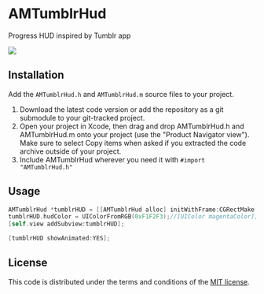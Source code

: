 AMTumblrHud
===========

Progress HUD inspired by Tumblr app

<img src="http://oi58.tinypic.com/dep9ux.jpg"/>

## Installation

Add the `AMTumblrHud.h` and `AMTumblrHud.m` source files to your project.

1. Download the latest code version or add the repository as a git submodule to your git-tracked project.
2. Open your project in Xcode, then drag and drop AMTumblrHud.h and AMTumblrHud.m onto your project (use the "Product Navigator view"). Make sure to select Copy items when asked if you extracted the code archive outside of your project.
3. Include AMTumblrHud wherever you need it with `#import "AMTumblrHud.h"`

## Usage

```objective-c
AMTumblrHud *tumblrHUD = [[AMTumblrHud alloc] initWithFrame:CGRectMake(100, 100, 55, 20)];
tumblrHUD.hudColor = UIColorFromRGB(0xF1F2F3);//[UIColor magentaColor];
[self.view addSubview:tumblrHUD];

[tumblrHUD showAnimated:YES];
```

## License

This code is distributed under the terms and conditions of the [MIT license](LICENSE). 

